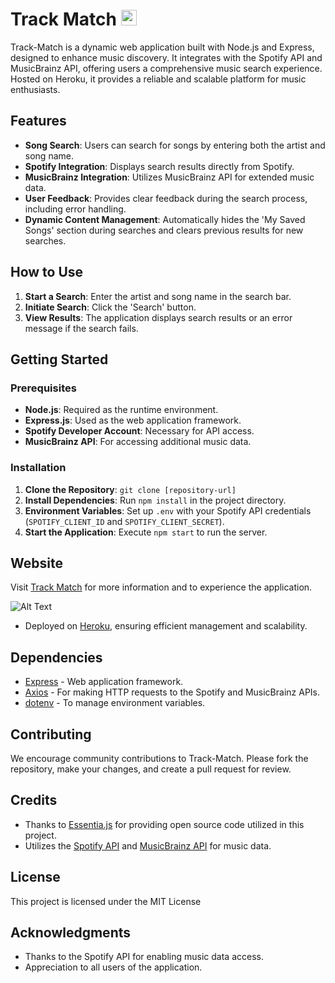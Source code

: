 # Track Match <img src="https://www.trackmatch.net/assets/images/FullLogo_Transparent_NoBuffer.png" width="25" alt="Track Match Icon">

Track-Match is a dynamic web application built with Node.js and Express, designed to enhance music discovery. It integrates with the Spotify API and MusicBrainz API, offering users a comprehensive music search experience. Hosted on Heroku, it provides a reliable and scalable platform for music enthusiasts.

## Features

- **Song Search**: Users can search for songs by entering both the artist and song name.
- **Spotify Integration**: Displays search results directly from Spotify.
- **MusicBrainz Integration**: Utilizes MusicBrainz API for extended music data.
- **User Feedback**: Provides clear feedback during the search process, including error handling.
- **Dynamic Content Management**: Automatically hides the 'My Saved Songs' section during searches and clears previous results for new searches.

## How to Use

1. **Start a Search**: Enter the artist and song name in the search bar.
2. **Initiate Search**: Click the 'Search' button.
3. **View Results**: The application displays search results or an error message if the search fails.

## Getting Started

### Prerequisites

- **Node.js**: Required as the runtime environment.
- **Express.js**: Used as the web application framework.
- **Spotify Developer Account**: Necessary for API access.
- **MusicBrainz API**: For accessing additional music data.

### Installation

1. **Clone the Repository**: `git clone [repository-url]`
2. **Install Dependencies**: Run `npm install` in the project directory.
3. **Environment Variables**: Set up `.env` with your Spotify API credentials (`SPOTIFY_CLIENT_ID` and `SPOTIFY_CLIENT_SECRET`).
4. **Start the Application**: Execute `npm start` to run the server.

## Website

Visit [Track Match](https://www.trackmatch.net/) for more information and to experience the application.

![Alt Text](https://previews.dropbox.com/p/thumb/ACJZcrl8KX8_m4kpkLxtMed-vnlt903Xx1LKmFpgJUDhah409XqENwXGdpakaj3AZxHMTSaldopnMLBeOQfEArrQpr2vBP6Vjk958XIRbgv2idEOw8XjdfAiuvfCXhXXOqeoGXrk5bQ6iapNFDlEnCm-152PEDXlFCTAEdYUNQDfG_g7mt4mI1667glwBZYvcWwdVdTR2VlC7-7YXbmwBxRg993neASdoM9JoQjChSYvDm8yKnDrY2ANYCsbUmm3466fdwQ-equucQ7hc5TfI79EHVU-sx8va2XsHMldSVcMFJRXsf_w2H4Q0Ew5gfsaiyXzWsDEplsXgjsVwkHFmX0mX481uWPXjtyE9fZBE9CpDNmgibhkRUUh3qFmUMSVdp5nZlpGXLtSQkogroM8Msl0dXpN1MhinUAcDBaUITEhdj84d4OxDGvdF835nqT_L5dl7hxoFfu1-QX9chf9LE-pw_oOlPxdTQW-fOAt3GuSCRftIIjcntlnC6XbhQj_r_c_i1mNXJ1rgBbUMNeSwPxEFsU93Kzq9t6JK2GpJUDK-mq7EVcdrZ5W17RI_o0iabwROMNx8mW9hkQdTPceOgnTOUp7T8E5okjCboKQtXCLyj_qHM-TYpFM48sJDaFAcSxrvYcmZtYTM31ooaA8Lc_oYnoObqYFxcS6yXpbObJk4NrzUtmTOCGt8IJ3jhlAPJ0s__fFkm-KuyYJbntl1TlpaFQZilnw0j-wb1D5ObtRdM2q2pKV4ujdjLiHdSWP36V37F2srH2gGIiNncCzWkEVRGJ9ySWpjUfGpsI4_Cbv1N3qzuhXwXAOkLpuP41ulW64lumqT-FV0X0_3kvhECcBYEroX3FgUCqa_mqcmWWLRwR9AKBFQOmR2VI8NRsH6_ba-ESGkF6L85or4ijpAcH_2iOfXQkBMgr8JzgxbGmx1sfJUxRb9d1PDV4FJh4WNM6HesU8zoCayQ-dXKsx8Ae-DTeoWs7p9_VbzVYPgFjz0W_RWGiqZQfZI9geFhhD_QGkPkbMcrpN2mNnzjk1X9zllImz5oQgD9wPa_aJm-hIviNS3oNBixI1Hv94FLL2Cch1z7q3mIOcUmtcWaix_f_M9SXk6aFLjqzyTYb62WWfQR0S0ZyRyI536vhK6wKqACBq1trNOjcJ_ZzVQL6MHU6yleM5MsNzRy_PMyY8KXCLM2WCRPr8oIpsAmBUt0fH-kmFZdUZuR2vbBGdc8LGXutZWfdIoBcpDoSCS23UpHTNe8LEEVe-axvwCTA5Fr0YOMttCLpuAqRYp7yAtPFWSxECNS1X3E6pAP3DmWofjlVtdnlN-0efkkQw5ZDNrT5tbl8YHy13rOxM9NQRLpIHjUDahc4wAQIJODadXuGFHpG1y6u6EqRNKgkmXMxZcEzE5d9T5QZ6gUQnp_heyJ8ml1O1/p.gif)


- Deployed on [Heroku](https://www.heroku.com/), ensuring efficient management and scalability.

## Dependencies

- [Express](https://expressjs.com/) - Web application framework.
- [Axios](https://github.com/axios/axios) - For making HTTP requests to the Spotify and MusicBrainz APIs.
- [dotenv](https://www.npmjs.com/package/dotenv) - To manage environment variables.

## Contributing

We encourage community contributions to Track-Match. Please fork the repository, make your changes, and create a pull request for review.

## Credits

- Thanks to [Essentia.js](https://essentia.upf.edu/documentation/essentiajs.html) for providing open source code utilized in this project.
- Utilizes the [Spotify API](https://developer.spotify.com/documentation/web-api/) and [MusicBrainz API](https://musicbrainz.org/doc/MusicBrainz_API) for music data.

## License

This project is licensed under the MIT License

## Acknowledgments

- Thanks to the Spotify API for enabling music data access.
- Appreciation to all users of the application.
